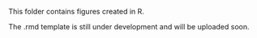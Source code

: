 This folder contains figures created in R.

The .rmd template is still under development and will be uploaded soon.

